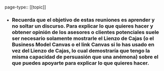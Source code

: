 page-type:: [[topic]]
- ### Recuerda que el objetivo de estas reuniones es aprender y no soltar un discurso. Para explicar lo que quieres hacer y obtener opinión de los asesores o clientes potenciales suele ser necesario solamente mostrarle el Lienzo de Cajas (o el Business Model Canvas o el link Canvas si lo has usado en vez del Lienzo de Cajas, lo cual demostraría que tengo la misma capacidad de persuasión que una anémona) sobre el que puedes apoyarte para explicar lo que quieres hacer.



